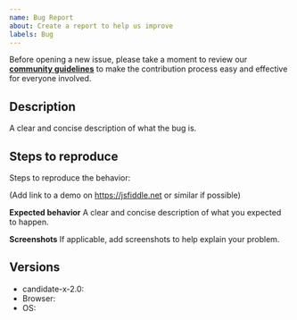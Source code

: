 ```yaml
---
name: Bug Report
about: Create a report to help us improve
labels: Bug
---
```


Before opening a new issue, please take a moment to review our [**community guidelines**](https://github.com/talview/cx/blob/master/CONTRIBUTING.md) to make the contribution process easy and effective for everyone involved.

## Description

A clear and concise description of what the bug is.

## Steps to reproduce

Steps to reproduce the behavior:

(Add link to a demo on https://jsfiddle.net or similar if possible)

**Expected behavior**
A clear and concise description of what you expected to happen.

**Screenshots**
If applicable, add screenshots to help explain your problem.

## Versions

- candidate-x-2.0:
- Browser:
- OS:
